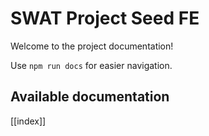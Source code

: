 # SWAT Project Seed FE

Welcome to the project documentation!

Use `npm run docs` for easier navigation.

## Available documentation

[[index]]
